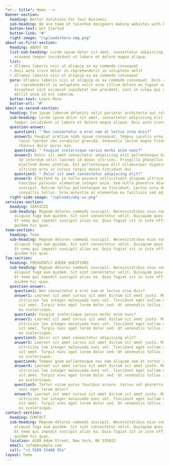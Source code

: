```yaml
---
"<!-- title": Home -->
Banner-section:
  heading: Better Solutions For Your Business
  sub-heading: We are team of talented designers making websites with Bootstrap
  button-text: Get Started
  button-link: "#"
  right-image: "/uploads/hero-img.png"
about-us-first-section:
  heading: ABOUT US
  list-sub-heading: Lorem ipsum dolor sit amet, consectetur adipiscing elit, sed do
    eiusmod tempor incididunt ut labore et dolore magna aliqua.
  list:
  - Ullamco laboris nisi ut aliquip ex ea commodo consequat
  - Duis aute irure dolor in reprehenderit in voluptate velit
  - Ullamco laboris nisi ut aliquip ex ea commodo consequat
  para: Ullamco laboris nisi ut aliquip ex ea commodo consequat. Duis aute irure dolor
    in reprehenderit in voluptate velit esse cillum dolore eu fugiat nulla pariatur.
    Excepteur sint occaecat cupidatat non proident, sunt in culpa qui officia deserunt
    mollit anim id est laborum.
  button-text: Learn More
  button-url: "#"
about-us-second-section:
  heading: Eum ipsam laborum deleniti velit pariatur architecto aut nihil
  sub-heading: Lorem ipsum dolor sit amet, consectetur adipiscing elit, sed do eiusmod
    tempor incididunt ut labore et dolore magna aliqua. Duis aute irure dolor in reprehenderit
  question-answer:
    question1: " Non consectetur a erat nam at lectus urna duis?"
    answer1: Feugiat pretium nibh ipsum consequat. Tempus iaculis urna id volutpat
      lacus laoreet non curabitur gravida. Venenatis lectus magna fringilla urna porttitor
      rhoncus dolor purus non.
    question2: " Feugiat scelerisque varius morbi enim nunc?"
    answer2: Dolor sit amet consectetur adipiscing elit pellentesque habitant morbi.
      Id interdum velit laoreet id donec ultrices. Fringilla phasellus faucibus scelerisque
      eleifend donec pretium. Est pellentesque elit ullamcorper dignissim. Mauris
      ultrices eros in cursus turpis massa tincidunt dui.
    question3: " Dolor sit amet consectetur adipiscing elit?"
    answer3: Eleifend mi in nulla posuere sollicitudin aliquam ultrices sagittis orci.
      Faucibus pulvinar elementum integer enim. Sem nulla pharetra diam sit amet nisl
      suscipit. Rutrum tellus pellentesque eu tincidunt. Lectus urna duis convallis
      convallis tellus. Urna molestie at elementum eu facilisis sed odio morbi quis
  right-side-image: "/uploads/why-us.png"
services-section:
  heading: SERVICES
  sub-heading: Magnam dolores commodi suscipit. Necessitatibus eius consequatur ex
    aliquid fuga eum quidem. Sit sint consectetur velit. Quisquam quos quisquam cupiditate.
    Et nemo qui impedit suscipit alias ea. Quia fugiat sit in iste officiis commodi
    quidem hic quas.
team-section:
  heading: Team
  sub-heading: Magnam dolores commodi suscipit. Necessitatibus eius consequatur ex
    aliquid fuga eum quidem. Sit sint consectetur velit. Quisquam quos quisquam cupiditate.
    Et nemo qui impedit suscipit alias ea. Quia fugiat sit in iste officiis commodi
    quidem hic quas.
faq-section:
  heading: FREQUENTLY ASKED QUESTIONS
  sub-heading: Magnam dolores commodi suscipit. Necessitatibus eius consequatur ex
    aliquid fuga eum quidem. Sit sint consectetur velit. Quisquam quos quisquam cupiditate.
    Et nemo qui impedit suscipit alias ea. Quia fugiat sit in iste officiis commodi
    quidem hic quas.
  question-answer:
    question1: Non consectetur a erat nam at lectus urna duis?
    answer1: Laoreet sit amet cursus sit amet dictum sit amet justo. Mauris vitae
      ultricies leo integer malesuada nunc vel. Tincidunt eget nullam non nisi est
      sit amet. Turpis nunc eget lorem dolor sed. Ut venenatis tellus in metus vulputate
      eu scelerisque.
    question2: Feugiat scelerisque varius morbi enim nunc?
    answer2: Laoreet sit amet cursus sit amet dictum sit amet justo. Mauris vitae
      ultricies leo integer malesuada nunc vel. Tincidunt eget nullam non nisi est
      sit amet. Turpis nunc eget lorem dolor sed. Ut venenatis tellus in metus vulputate
      eu scelerisque.
    question3: Dolor sit amet consectetur adipiscing elit?
    answer3: Laoreet sit amet cursus sit amet dictum sit amet justo. Mauris vitae
      ultricies leo integer malesuada nunc vel. Tincidunt eget nullam non nisi est
      sit amet. Turpis nunc eget lorem dolor sed. Ut venenatis tellus in metus vulputate
      eu scelerisque.
    question4: Tempus quam pellentesque nec nam aliquam sem et tortor consequat?
    answer4: Laoreet sit amet cursus sit amet dictum sit amet justo. Mauris vitae
      ultricies leo integer malesuada nunc vel. Tincidunt eget nullam non nisi est
      sit amet. Turpis nunc eget lorem dolor sed. Ut venenatis tellus in metus vulputate
      eu scelerisque.
    question5: Tortor vitae purus faucibus ornare. Varius vel pharetra vel turpis
      nunc eget lorem dolor?
    answer5: Laoreet sit amet cursus sit amet dictum sit amet justo. Mauris vitae
      ultricies leo integer malesuada nunc vel. Tincidunt eget nullam non nisi est
      sit amet. Turpis nunc eget lorem dolor sed. Ut venenatis tellus in metus vulputate
      eu scelerisque.
contact-section:
  heading: CONTACT
  sub-heading: Magnam dolores commodi suscipit. Necessitatibus eius consequatur ex
    aliquid fuga eum quidem. Sit sint consectetur velit. Quisquam quos quisquam cupiditate.
    Et nemo qui impedit suscipit alias ea. Quia fugiat sit in iste officiis commodi
    quidem hic quas.
  location: A108 Adam Street, New York, NY 535022
  email: info@example.com
  call: "+1 5589 55488 55s"
layout: home
---
```


